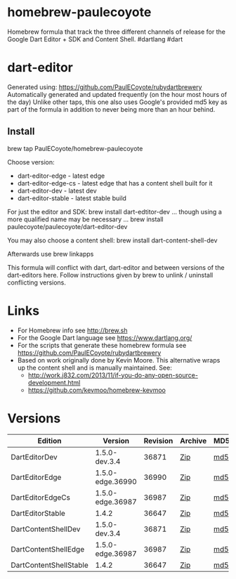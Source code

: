 homebrew-paulecoyote
====================

Homebrew formula that track the three different channels of release for the Google Dart Editor + SDK and Content Shell.  #dartlang #dart

dart-editor
===========

Generated using: https://github.com/PaulECoyote/rubydartbrewery
Automatically generated and updated frequently (on the hour most hours of the day)
Unlike other taps, this one also uses Google's provided md5 key as part of the formula in addition to never being more than an hour behind.

Install
-------
brew tap PaulECoyote/homebrew-paulecoyote

Choose version:
* dart-editor-edge - latest edge
* dart-editor-edge-cs - latest edge that has a content shell built for it
* dart-editor-dev - latest dev
* dart-editor-stable - latest stable build

For just the editor and SDK:
brew install dart-edtitor-dev
... though using a more qualified name may be necessary ...
brew install paulecoyote/paulecoyote/dart-editor-dev

You may also choose a content shell:
brew install dart-content-shell-dev

Afterwards use 
brew linkapps

This formula will conflict with dart, dart-editor and between versions of the dart-editors here.  Follow instructions given by brew to unlink / uninstall conflicting versions.

Links
=====
* For Homebrew info see http://brew.sh
* For the Google Dart language see https://www.dartlang.org/
* For the scripts that generate these homebrew formula see https://github.com/PaulECoyote/rubydartbrewery
* Based on work originally done by Kevin Moore. This alternative wraps up the content shell and is manually maintained.  See: 
    * http://work.j832.com/2013/11/if-you-do-any-open-source-development.html
    * https://github.com/kevmoo/homebrew-kevmoo

Versions
========
| Edition | Version | Revision | Archive | MD5 | Notes |
| ------- | ------- | -------- | ------- | --- | ----- |
| DartEditorDev | 1.5.0-dev.3.4 | 36871 | [Zip](http://storage.googleapis.com/dart-archive/channels/dev/release/36871/editor/darteditor-macos-x64.zip) | [md5](http://storage.googleapis.com/dart-archive/channels/dev/release/36871/editor/darteditor-macos-x64.zip.md5sum) | [Changes](http://storage.googleapis.com/dart-archive/channels/dev/release/latest/changelog.html) |
| DartEditorEdge | 1.5.0-edge.36990 | 36990 | [Zip](http://storage.googleapis.com/dart-archive/channels/be/raw/36990/editor/darteditor-macos-x64.zip) | [md5](http://storage.googleapis.com/dart-archive/channels/be/raw/36990/editor/darteditor-macos-x64.zip.md5sum) | - |
| DartEditorEdgeCs | 1.5.0-edge.36987 | 36987 | [Zip](http://storage.googleapis.com/dart-archive/channels/be/raw/36987/editor/darteditor-macos-x64.zip) | [md5](http://storage.googleapis.com/dart-archive/channels/be/raw/36987/editor/darteditor-macos-x64.zip.md5sum) | - |
| DartEditorStable | 1.4.2 | 36647 | [Zip](http://storage.googleapis.com/dart-archive/channels/stable/release/36647/editor/darteditor-macos-x64.zip) | [md5](http://storage.googleapis.com/dart-archive/channels/stable/release/36647/editor/darteditor-macos-x64.zip.md5sum) | [Changes](http://storage.googleapis.com/dart-archive/channels/stable/release/latest/changelog.html) |
| DartContentShellDev | 1.5.0-dev.3.4 | 36871 | [Zip](http://storage.googleapis.com/dart-archive/channels/dev/release/36871/dartium/content_shell-macos-ia32-release.zip) | [md5](http://storage.googleapis.com/dart-archive/channels/dev/release/36871/dartium/content_shell-macos-ia32-release.zip.md5sum) | - |
| DartContentShellEdge | 1.5.0-edge.36987 | 36987 | [Zip](http://storage.googleapis.com/dart-archive/channels/be/raw/36987/dartium/content_shell-macos-ia32-release.zip) | [md5](http://storage.googleapis.com/dart-archive/channels/be/raw/36987/dartium/content_shell-macos-ia32-release.zip.md5sum) | - |
| DartContentShellStable | 1.4.2 | 36647 | [Zip](http://storage.googleapis.com/dart-archive/channels/stable/release/36647/dartium/content_shell-macos-ia32-release.zip) | [md5](http://storage.googleapis.com/dart-archive/channels/stable/release/36647/dartium/content_shell-macos-ia32-release.zip.md5sum) | - |
